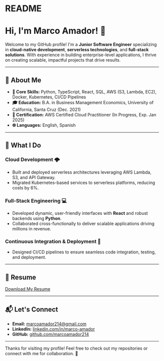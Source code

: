 # README

# Hi, I'm Marco Amador! 👋

Welcome to my GitHub profile! I'm a **Junior Software Engineer** specializing in **cloud-native development**, **serverless technologies**, and **full-stack solutions**. With experience in building enterprise-level applications, I thrive on creating scalable, impactful projects that drive results. 

---

## 🚀 About Me

- **🌟 Core Skills:** Python, TypeScript, React, SQL, AWS (S3, Lambda, EC2), Docker, Kubernetes, CI/CD Pipelines
- **🎓 Education:** B.A. in Business Management Economics, University of California, Santa Cruz (Dec. 2021)
- **📄 Certification:** AWS Certified Cloud Practitioner (In Progress, Exp. Jan 2025)
- **🌐 Languages:** English, Spanish

---

## 🔧 What I Do

### Cloud Development 🌩️
- Built and deployed serverless architectures leveraging AWS Lambda, S3, and API Gateway.
- Migrated Kubernetes-based services to serverless platforms, reducing costs by 6%.

### Full-Stack Engineering 💻
- Developed dynamic, user-friendly interfaces with **React** and robust backends using **Python**.
- Collaborated cross-functionally to deliver scalable applications driving millions in revenue.

### Continuous Integration & Deployment 🔄
- Designed CI/CD pipelines to ensure seamless code integration, testing, and deployment.

---

## 📄 Resume

[Download My Resume](https://github.com/marcoamador214/resume.pd)

---

## 📬 Let's Connect

- **Email:** [marcoamador214@gmail.com](mailto:marcoamador214@gmail.com)
- **LinkedIn:** [linkedin.com/in/marco-amador](https://linkedin.com/in/marco-amador)
- **GitHub:** [github.com/marcoamador214](https://github.com/marcoamador214)

---

Thanks for visiting my profile! Feel free to check out my repositories or connect with me for collaboration. 🚀
